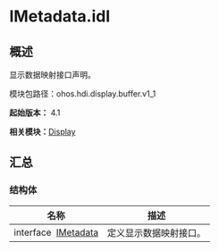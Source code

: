 # IMetadata.idl


## 概述

显示数据映射接口声明。

模块包路径：ohos.hdi.display.buffer.v1_1

**起始版本：** 4.1

**相关模块：**[Display](index_buffer_display_v11.md)


## 汇总


### 结构体

| 名称 | 描述 | 
| -------- | -------- |
| interface&nbsp;&nbsp;[IMetadata](annotated_buffer_display_v11_interface_i_metadata.md) | 定义显示数据映射接口。 | 
